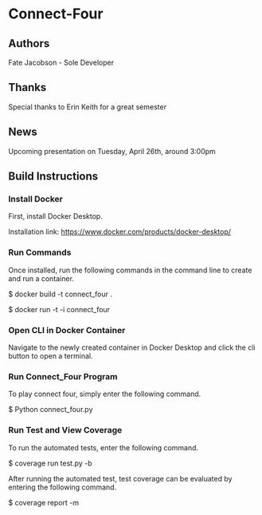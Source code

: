 # Connect-Four

## Authors 

Fate Jacobson - Sole Developer

## Thanks

Special thanks to Erin Keith for a great semester

## News

Upcoming presentation on Tuesday, April 26th, around 3:00pm

## Build Instructions

### Install Docker

First, install Docker Desktop. 

Installation link: https://www.docker.com/products/docker-desktop/

### Run Commands

Once installed, run the following commands in the command line to create and run a container.

$ docker build -t connect_four .

$ docker run -t -i connect_four

### Open CLI in Docker Container

Navigate to the newly created container in Docker Desktop and click the cli button to open a terminal.

### Run Connect_Four Program

To play connect four, simply enter the following command.

$ Python connect_four.py

### Run Test and View Coverage

To run the automated tests, enter the following command.

$ coverage run test.py -b

After running the automated test, test coverage can be evaluated by entering the following command.

$ coverage report -m
